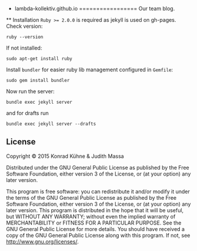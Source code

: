 * lambda-kollektiv.github.io
=================
Our team blog.

** Installation
`Ruby >= 2.0.0` is required as jekyll is used on gh-pages. Check version:

```
ruby --version
```

If not installed:

```
sudo apt-get install ruby
```

Install `bundler` for easier ruby lib management configured in `Gemfile`:
```
sudo gem install bundler
```

Now run the server:

```
bundle exec jekyll server
```

and for drafts run 
```
bundle exec jekyll server --drafts
```

## License

Copyright © 2015 Konrad Kühne & Judith Massa

Distributed under the GNU General Public License as published by the Free Software Foundation, either version 3 of the License, or (at your option) any later version.

This program is free software: you can redistribute it and/or modify it under the terms of the GNU General Public License as published by the Free Software Foundation, either version 3 of the License, or (at your option) any later version. This program is distributed in the hope that it will be useful, but WITHOUT ANY WARRANTY; without even the implied warranty of MERCHANTABILITY or FITNESS FOR A PARTICULAR PURPOSE.  See the GNU General Public License for more details. You should have received a copy of the GNU General Public License along with this program.  If not, see <http://www.gnu.org/licenses/>.
